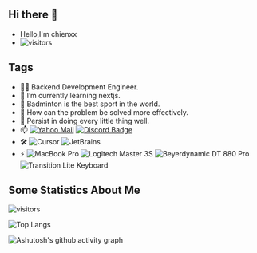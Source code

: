 ## Hi there 👋

- Hello,I'm chienxx
- ![visitors](https://komarev.com/ghpvc/?username=chienxx)

## Tags

- 👨‍💻 Backend Development Engineer.
- 🌱 I’m currently learning nextjs.
- 🏸 Badminton is the best sport in the world.
- 🤔 How can the problem be solved more effectively.
- 🌟 Persist in doing every little thing well.
- 📫 [![Yahoo Mail](https://img.shields.io/badge/-Yahoo%20Mail-430297?style=flat-square&logo=mail&logoColor=white&link=mailto:lancertut@yahoo.com)](mailto:lancertut@yahoo.com) [![Discord Badge](https://img.shields.io/badge/-Discord-5865F2?style=flat-square&logo=Discord&logoColor=white&link=https://discord.com/users/1028547869998841876)](https://discord.com/users/1028547869998841876)
- 🛠 ![Cursor](http://img.shields.io/badge/-Cursor-7F5FF8?style=flat-square&logo=cursor&logoColor=ffffff) ![JetBrains](http://img.shields.io/badge/-JetBrains%20IDEA-2C3E50?style=flat-square&logo=intellij-idea&logoColor=ffffff)
- ⚡ ![MacBook Pro](https://img.shields.io/badge/-MacBook%20Pro-333333?style=flat-square&logo=apple&logoColor=ffffff) ![Logitech Master 3S](https://img.shields.io/badge/Master%203S-00B0FF?style=flat-square&logo=logitech&logoColor=ffffff) ![Beyerdynamic DT 880 Pro](https://img.shields.io/badge/-Beyerdynamic%20DT%20880%20Pro-FF6F00?style=flat-square&logo=beyerdynamic&logoColor=ffffff) ![Transition Lite Keyboard](https://img.shields.io/badge/-Transition%20Lite%20Keyboard-6A1B9A?style=flat-square&logo=keyboard&logoColor=ffffff)

## Some Statistics About Me

![visitors](https://github-readme-stats.vercel.app/api?username=chienxx&rank_icon=github&theme=nightowl&show_icons=true)

![Top Langs](https://github-readme-stats.vercel.app/api/top-langs/?username=chienxx&layout=donut&theme=nightowl)

![Ashutosh's github activity graph](https://github-readme-activity-graph.vercel.app/graph?username=chienxx&theme=nightowl)
